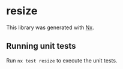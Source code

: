 # resize

This library was generated with [Nx](https://nx.dev).

## Running unit tests

Run `nx test resize` to execute the unit tests.
